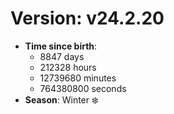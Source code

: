 # Version: v24.2.20
- **Time since birth**:
  - 8847 days
  - 212328 hours
  - 12739680 minutes
  - 764380800 seconds
- **Season**: Winter ❄️
